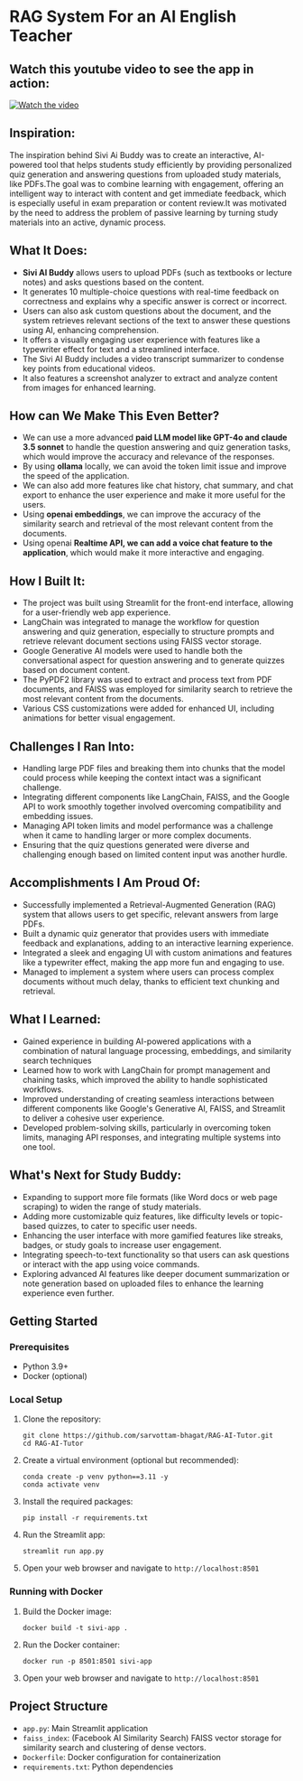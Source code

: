 # RAG System For an AI English Teacher

## Watch this youtube video to see the app in action:

[![Watch the video](https://img.youtube.com/vi/2AUnovkePrk/0.jpg)](https://youtu.be/2AUnovkePrk?si=rkT3qud8JtbyMZLa)

## Inspiration:

The inspiration behind Sivi Ai Buddy was to create an interactive, AI-powered tool that helps students study efficiently by providing personalized quiz generation and answering questions from uploaded study materials, like PDFs.The goal was to combine learning with engagement, offering an intelligent way to interact with content and get immediate feedback, which is especially useful in exam preparation or content review.It was motivated by the need to address the problem of passive learning by turning study materials into an active, dynamic process.

## What It Does:

- **Sivi AI Buddy** allows users to upload PDFs (such as textbooks or lecture notes) and asks questions based on the content.
- It generates 10 multiple-choice questions with real-time feedback on correctness and explains why a specific answer is correct or incorrect.
- Users can also ask custom questions about the document, and the system retrieves relevant sections of the text to answer these questions using AI, enhancing comprehension.
- It offers a visually engaging user experience with features like a typewriter effect for text and a streamlined interface.
- The Sivi AI Buddy includes a video transcript summarizer to condense key points from educational videos.
- It also features a screenshot analyzer to extract and analyze content from images for enhanced learning.

## How can We Make This Even Better?
- We can use a more advanced **paid LLM model like GPT-4o and claude 3.5 sonnet** to handle the question answering and quiz generation tasks, which would improve the accuracy and relevance of the responses.
- By using **ollama** locally, we can avoid the token limit issue and improve the speed of the application.
- We can also add more features like chat history, chat summary, and chat export to enhance the user experience and make it more useful for the users.
- Using **openai embeddings**, we can improve the accuracy of the similarity search and retrieval of the most relevant content from the documents.
- Using openai **Realtime API, we can add a voice chat feature to the application**, which would make it more interactive and engaging.

## How I Built It:

- The project was built using Streamlit for the front-end interface, allowing for a user-friendly web app experience.
- LangChain was integrated to manage the workflow for question answering and quiz generation, especially to structure prompts and retrieve relevant document sections using FAISS vector storage.
- Google Generative AI models were used to handle both the conversational aspect for question answering and to generate quizzes based on document content.
- The PyPDF2 library was used to extract and process text from PDF documents, and FAISS was employed for similarity search to retrieve the most relevant content from the documents.
- Various CSS customizations were added for enhanced UI, including animations for better visual engagement.

## Challenges I Ran Into:

- Handling large PDF files and breaking them into chunks that the model could process while keeping the context intact was a significant challenge.
- Integrating different components like LangChain, FAISS, and the Google API to work smoothly together involved overcoming compatibility and embedding issues.
- Managing API token limits and model performance was a challenge when it came to handling larger or more complex documents.
- Ensuring that the quiz questions generated were diverse and challenging enough based on limited content input was another hurdle.

## Accomplishments I Am Proud Of:

- Successfully implemented a Retrieval-Augmented Generation (RAG) system that allows users to get specific, relevant answers from large PDFs.
- Built a dynamic quiz generator that provides users with immediate feedback and explanations, adding to an interactive learning experience.
- Integrated a sleek and engaging UI with custom animations and features like a typewriter effect, making the app more fun and engaging to use.
- Managed to implement a system where users can process complex documents without much delay, thanks to efficient text chunking and retrieval.

## What I Learned:

- Gained experience in building AI-powered applications with a combination of natural language processing, embeddings, and similarity search techniques
- Learned how to work with LangChain for prompt management and chaining tasks, which improved the ability to handle sophisticated workflows.
- Improved understanding of creating seamless interactions between different components like Google's Generative AI, FAISS, and Streamlit to deliver a cohesive user experience.
- Developed problem-solving skills, particularly in overcoming token limits, managing API responses, and integrating multiple systems into one tool.

## What's Next for Study Buddy:
- Expanding to support more file formats (like Word docs or web page scraping) to widen the range of study materials.
- Adding more customizable quiz features, like difficulty levels or topic-based quizzes, to cater to specific user needs.
- Enhancing the user interface with more gamified features like streaks, badges, or study goals to increase user engagement.
- Integrating speech-to-text functionality so that users can ask questions or interact with the app using voice commands.
- Exploring advanced AI features like deeper document summarization or note generation based on uploaded files to enhance the learning experience even further.

## Getting Started

### Prerequisites

- Python 3.9+
- Docker (optional)

### Local Setup

1. Clone the repository:
   ```
   git clone https://github.com/sarvottam-bhagat/RAG-AI-Tutor.git
   cd RAG-AI-Tutor
   ```

2. Create a virtual environment (optional but recommended):
   ```
   conda create -p venv python==3.11 -y
   conda activate venv
   ```

3. Install the required packages:
   ```
   pip install -r requirements.txt
   ```

4. Run the Streamlit app:
   ```
   streamlit run app.py
   ```

5. Open your web browser and navigate to `http://localhost:8501`

### Running with Docker

1. Build the Docker image:
   ```
   docker build -t sivi-app .
   ```

2. Run the Docker container:
   ```
   docker run -p 8501:8501 sivi-app
   ```

3. Open your web browser and navigate to `http://localhost:8501`

## Project Structure

- `app.py`: Main Streamlit application
- `faiss_index`: (Facebook AI Similarity Search) FAISS vector storage for similarity search and clustering of dense vectors.
- `Dockerfile`: Docker configuration for containerization
- `requirements.txt`: Python dependencies
